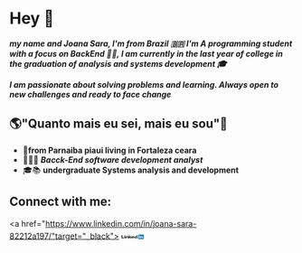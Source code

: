 
# Hey 👋
***my name and Joana Sara, l'm from Brazil 🇧🇷  I'm A programming student with a focus on BackEnd 👩‍💻, I am currently in the last year of college in the graduation of analysis and systems development 🎓***

***I am passionate about solving problems and learning. Always open to new challenges and ready to face change***


## 🌎"**Quanto mais eu sei, mais eu sou**"🧠

 

 - 📍**from Parnaiba piaui living in Fortaleza ceara**
 - 👩🏻‍💻 ***Bacck-End software development analyst***
- 🎓📚 **undergraduate Systems analysis and development**


## Connect with me:
<a href="https://www.linkedin.com/in/joana-sara-82212a197/"target="_black">
<img align="center" alt="sara-linkedin" height="30" width="40" src="https://raw.githubusercontent.com/devicons/devicon/master/icons/linkedin/linkedin-original-wordmark.svg" style="max-width:100%;">
</a>
